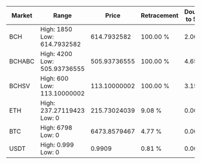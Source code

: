 | Market | Range | Price| Retracement | Doubles to 50% |
| --- | --- | --- | --- | --- |
| BCH | High: 1850<br />Low: 614.7932582 | 614.7932582 | 100.00 % | 2.00 |
| BCHABC | High: 4200<br />Low: 505.93736555 | 505.93736555 | 100.00 % | 4.65 |
| BCHSV | High: 600<br />Low: 113.10000002 | 113.10000002 | 100.00 % | 3.15 |
| ETH | High: 237.27119423<br />Low: 0 | 215.73024039 | 9.08 % | 0.00 |
| BTC | High: 6798<br />Low: 0 | 6473.8579467 | 4.77 % | 0.00 |
| USDT | High: 0.999<br />Low: 0 | 0.9909 | 0.81 % | 0.00 |
